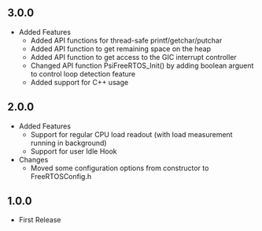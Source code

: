 ## 3.0.0
* Added Features
  * Added API functions for thread-safe printf/getchar/putchar
  * Added API function to get remaining space on the heap
  * Added API function to get access to the GIC interrupt controller
  * Changed API function PsiFreeRTOS_Init() by adding boolean arguent
    to control loop detection feature
  * Added support for C++ usage

## 2.0.0
* Added Features
  * Support for regular CPU load readout (with load measurement running in background)
  * Support for user Idle Hook
* Changes
  * Moved some configuration options from constructor to FreeRTOSConfig.h

## 1.0.0
* First Release
